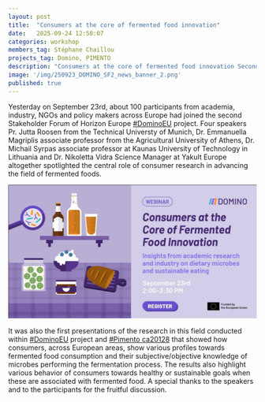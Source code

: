 ```yaml
---
layout: post
title:  "Consumers at the core of fermented food innovation"
date:   2025-09-24 12:50:07
categories: workshop
members_tag: Stéphane Chaillou
projects_tag: Domino, PIMENTO
description: "Consumers at the core of fermented food innovation Second Domino Stakeholder Forum"
image: '/img/250923_DOMINO_SF2_news_banner_2.png'
published: true
---
```


Yesterday on September 23rd, about 100 participants from academia, industry, 
NGOs and policy makers across Europe had joined the second Stakeholder Forum 
of Horizon Europe [#DominoEU](/projects/domino/) project. Four speakers Pr. Jutta Roosen from the 
Technical Universty of Munich, Dr. Emmanuella Magriplis associate professor 
from the Agricultural University of Athens, Dr. Michail Syrpas associate 
professor at Kaunas University of Technology in Lithuania and Dr. Nikoletta
Vidra Science Manager at Yakult Europe altogether spotlighted the central
role of consumer research in advancing the field of fermented foods. 

![](/img/250923_DOMINO_SF2_news_banner_2.png)

It was also the first presentations of the research in this field conducted 
within [#DominoEU](/projects/domino/) project and 
[#Pimento ca20128](/projects/pimento) that showed how consumers, 
across European areas, show various profiles towards fermented food consumption 
and their subjective/objective knowledge of microbes performing the 
fermentation process.  The results also highlight various behavior of 
consumers towards healthy or sustainable goals when these are associated 
with fermented food. A special thanks to the speakers and to the participants
for the fruitful discussion.

